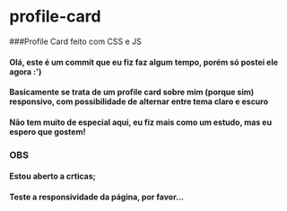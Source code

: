 # profile-card
###Profile Card feito com CSS e JS

#### Olá, este é um commit que eu fiz faz algum tempo, porém só postei ele agora :')
#### Basicamente se trata de um profile card sobre mim (porque sim) responsivo, com possibilidade de alternar entre tema claro e escuro
#### Não tem muito de especial aqui, eu fiz mais como um estudo, mas eu espero que gostem!

### OBS

#### Estou aberto a crticas;
#### Teste a responsividade da página, por favor...
